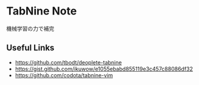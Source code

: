 TabNine Note
===============

機械学習の力で補完

## Useful Links

- https://github.com/tbodt/deoplete-tabnine
- https://gist.github.com/ikuwow/e1055ebabd855119e3c457c88086df32
- https://github.com/codota/tabnine-vim



